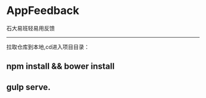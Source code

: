 # AppFeedback
石大易班轻易用反馈

----------------------------------------

拉取仓库到本地,cd进入项目目录：
## npm install && bower install

## gulp serve.
